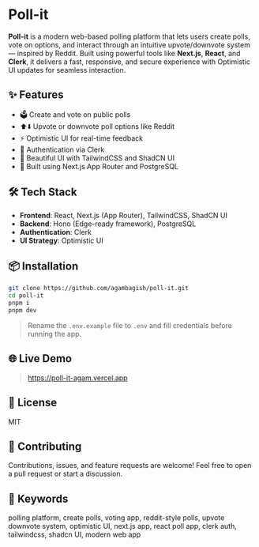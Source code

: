# Poll-it

**Poll-it** is a modern web-based polling platform that lets users create polls, vote on options, and interact through an intuitive upvote/downvote system — inspired by Reddit. Built using powerful tools like **Next.js**, **React**, and **Clerk**, it delivers a fast, responsive, and secure experience with Optimistic UI updates for seamless interaction.

## ✨ Features

- 🗳️ Create and vote on public polls
- ⬆️⬇️ Upvote or downvote poll options like Reddit
- ⚡ Optimistic UI for real-time feedback
- 🔐 Authentication via Clerk
- 💅 Beautiful UI with TailwindCSS and ShadCN UI
- 🚀 Built using Next.js App Router and PostgreSQL

## 🛠️ Tech Stack

- **Frontend**: React, Next.js (App Router), TailwindCSS, ShadCN UI
- **Backend**: Hono (Edge-ready framework), PostgreSQL
- **Authentication**: Clerk
- **UI Strategy**: Optimistic UI

## 📦 Installation

```bash
git clone https://github.com/agambagish/poll-it.git
cd poll-it
pnpm i
pnpm dev
```

> Rename the `.env.example` file to `.env` and fill credentials before running the app.

## 🌐 Live Demo

> https://poll-it-agam.vercel.app

## 📄 License

MIT

## 🙌 Contributing

Contributions, issues, and feature requests are welcome!
Feel free to open a pull request or start a discussion.

## 📌 Keywords

polling platform, create polls, voting app, reddit-style polls, upvote downvote system, optimistic UI, next.js app, react poll app, clerk auth, tailwindcss, shadcn UI, modern web app
